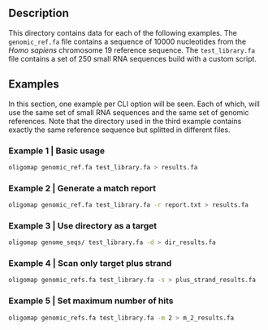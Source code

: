 ## Description

This directory contains data for each of the following examples.
The `genomic_ref.fa` file contains a sequence of 10000 nucleotides
from the _Homo sapiens_ chromosome 19 reference sequence. The `test_library.fa`
file contains a set of 250 small RNA sequences build with a custom script.

## Examples

In this section, one example per CLI option will be seen. Each of which, will
use the same set of small RNA sequences and the same set of genomic references.
Note that the directory used in the third example contains exactly the same
reference sequence but splitted in different files.

### Example 1 | Basic usage

```bash
oligomap genomic_ref.fa test_library.fa > results.fa
```

### Example 2 | Generate a match report

```bash
oligomap genomic_ref.fa test_library.fa -r report.txt > results.fa
```

### Example 3 | Use directory as a target

```bash
oligomap genome_seqs/ test_library.fa -d > dir_results.fa
```

### Example 4 | Scan only target plus strand

```bash
oligomap genomic_refs.fa test_library.fa -s > plus_strand_results.fa
```

### Example 5 | Set maximum number of hits

```bash
oligomap genomic_refs.fa test_library.fa -m 2 > m_2_results.fa
```
